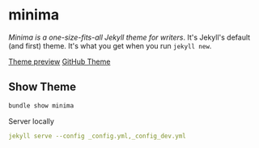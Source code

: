 # minima

*Minima is a one-size-fits-all Jekyll theme for writers*. It's Jekyll's default (and first) theme. It's what you get when you run `jekyll new`.

[Theme preview](https://jekyll.github.io/minima/)
[GitHub Theme](https://github.com/jekyll/minima)

## Show Theme

```ruby
bundle show minima
```

Server locally

```yaml
jekyll serve --config _config.yml,_config_dev.yml
```